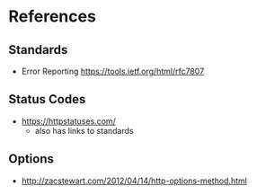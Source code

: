# References

## Standards

- Error Reporting https://tools.ietf.org/html/rfc7807


## Status Codes

- https://httpstatuses.com/
   - also has links to standards

## Options

- http://zacstewart.com/2012/04/14/http-options-method.html



